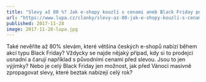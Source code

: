 ```yaml
---
title: "Slevy až 80 %? Jak e-shopy kouzlí s cenami aneb Black Friday po Česku"
url: "https://www.lupa.cz/clanky/slevy-az-80-jak-e-shopy-kouzli-s-cenami-aneb-black-friday-po-cesku/"
published: 2017-11-28
image: 2017-11-28-lupa.jpg
---
```


Také nevěříte až 80% slevám, které většina českých e-shopů nabízí během akcí typu Black Friday? Vždycky se najde nějaký případ, kdy si to prodejci usnadní a čarují například s&nbsp;původními cenami před slevou. Jsou to jen výjimky? Nebo je celý Black Friday jen možnost, jak před Vánoci masivně zpropagovat slevy, které beztak nabízejí celý&nbsp;rok?
